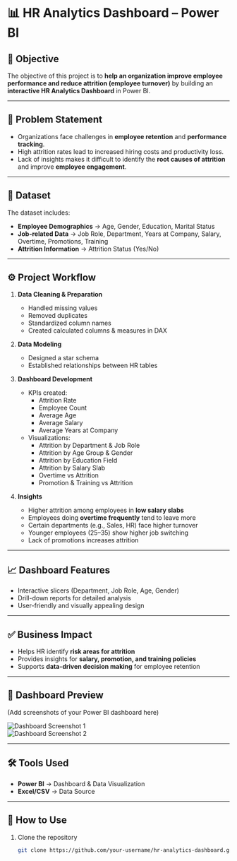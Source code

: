 # 📊 HR Analytics Dashboard – Power BI

## 🎯 Objective
The objective of this project is to **help an organization improve employee performance and reduce attrition (employee turnover)** by building an **interactive HR Analytics Dashboard** in Power BI.

---

## 🔑 Problem Statement
- Organizations face challenges in **employee retention** and **performance tracking**.  
- High attrition rates lead to increased hiring costs and productivity loss.  
- Lack of insights makes it difficult to identify the **root causes of attrition** and improve **employee engagement**.

---

## 📂 Dataset
The dataset includes:  
- **Employee Demographics** → Age, Gender, Education, Marital Status  
- **Job-related Data** → Job Role, Department, Years at Company, Salary, Overtime, Promotions, Training  
- **Attrition Information** → Attrition Status (Yes/No)

---

## ⚙️ Project Workflow
1. **Data Cleaning & Preparation**
   - Handled missing values  
   - Removed duplicates  
   - Standardized column names  
   - Created calculated columns & measures in DAX  

2. **Data Modeling**
   - Designed a star schema  
   - Established relationships between HR tables  

3. **Dashboard Development**
   - KPIs created:
     - Attrition Rate  
     - Employee Count  
     - Average Age  
     - Average Salary  
     - Average Years at Company  
   - Visualizations:
     - Attrition by Department & Job Role  
     - Attrition by Age Group & Gender  
     - Attrition by Education Field  
     - Attrition by Salary Slab  
     - Overtime vs Attrition  
     - Promotion & Training vs Attrition  

4. **Insights**
   - Higher attrition among employees in **low salary slabs**  
   - Employees doing **overtime frequently** tend to leave more  
   - Certain departments (e.g., Sales, HR) face higher turnover  
   - Younger employees (25–35) show higher job switching  
   - Lack of promotions increases attrition  

---

## 📈 Dashboard Features
- Interactive slicers (Department, Job Role, Age, Gender)  
- Drill-down reports for detailed analysis  
- User-friendly and visually appealing design  

---

## ✅ Business Impact
- Helps HR identify **risk areas for attrition**  
- Provides insights for **salary, promotion, and training policies**  
- Supports **data-driven decision making** for employee retention  

---

## 📸 Dashboard Preview
(Add screenshots of your Power BI dashboard here)  

![Dashboard Screenshot 1](images/dashboard1.png)  
![Dashboard Screenshot 2](images/dashboard2.png)  

---

## 🛠️ Tools Used
- **Power BI** → Dashboard & Data Visualization  
- **Excel/CSV** → Data Source  

---
## 🚀 How to Use
1. Clone the repository  
   ```bash
   git clone https://github.com/your-username/hr-analytics-dashboard.git
